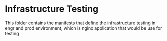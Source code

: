 # Infrastructure Testing

This folder contains the manifests that define the infrastructure testing in engr and prod environment, which is nginx
application that would be use for testing
